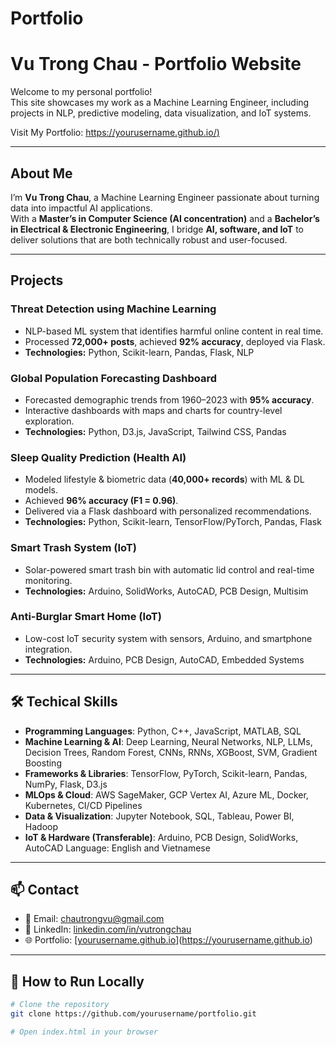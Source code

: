 # Portfolio
# Vu Trong Chau - Portfolio Website

Welcome to my personal portfolio!  
This site showcases my work as a Machine Learning Engineer, including projects in NLP, predictive modeling, data visualization, and IoT systems.  

Visit My Portfolio: [https://yourusername.github.io/)](https://vuchau0802.github.io/Portfolio/)  

---

## About Me
I’m **Vu Trong Chau**, a Machine Learning Engineer passionate about turning data into impactful AI applications.  
With a **Master’s in Computer Science (AI concentration)** and a **Bachelor’s in Electrical & Electronic Engineering**, I bridge **AI, software, and IoT** to deliver solutions that are both technically robust and user-focused.  

---

## Projects

### Threat Detection using Machine Learning
- NLP-based ML system that identifies harmful online content in real time.  
- Processed **72,000+ posts**, achieved **92% accuracy**, deployed via Flask.  
- **Technologies:** Python, Scikit-learn, Pandas, Flask, NLP  

### Global Population Forecasting Dashboard
- Forecasted demographic trends from 1960–2023 with **95% accuracy**.  
- Interactive dashboards with maps and charts for country-level exploration.  
- **Technologies:** Python, D3.js, JavaScript, Tailwind CSS, Pandas  

### Sleep Quality Prediction (Health AI)
- Modeled lifestyle & biometric data (**40,000+ records**) with ML & DL models.  
- Achieved **96% accuracy (F1 = 0.96)**.  
- Delivered via a Flask dashboard with personalized recommendations.  
- **Technologies:** Python, Scikit-learn, TensorFlow/PyTorch, Pandas, Flask  

### Smart Trash System (IoT)
- Solar-powered smart trash bin with automatic lid control and real-time monitoring.  
- **Technologies:** Arduino, SolidWorks, AutoCAD, PCB Design, Multisim  

### Anti-Burglar Smart Home (IoT)
- Low-cost IoT security system with sensors, Arduino, and smartphone integration.  
- **Technologies:** Arduino, PCB Design, AutoCAD, Embedded Systems  

---

## 🛠️ Techical Skills
- **Programming Languages**: Python, C++, JavaScript, MATLAB, SQL
- **Machine Learning & AI**: Deep Learning, Neural Networks, NLP, LLMs, Decision Trees, Random Forest, CNNs, RNNs, XGBoost,
SVM, Gradient Boosting
- **Frameworks & Libraries**: TensorFlow, PyTorch, Scikit-learn, Pandas, NumPy, Flask, D3.js
- **MLOps & Cloud**: AWS SageMaker, GCP Vertex AI, Azure ML, Docker, Kubernetes, CI/CD Pipelines
- **Data & Visualization**: Jupyter Notebook, SQL, Tableau, Power BI, Hadoop
- **IoT & Hardware (Transferable)**: Arduino, PCB Design, SolidWorks, AutoCAD
Language: English and Vietnamese

---

## 📫 Contact
- 📧 Email: [chautrongvu@gmail.com](mailto:chautrongvu@gmail.com)  
- 🔗 LinkedIn: [linkedin.com/in/vutrongchau](https://linkedin.com/in/vutrongchau)  
- 🌐 Portfolio: [[yourusername.github.io](https://vuchau0802.github.io/Portfolio/)](https://yourusername.github.io)  

---

## 📌 How to Run Locally
```bash
# Clone the repository
git clone https://github.com/yourusername/portfolio.git

# Open index.html in your browser
